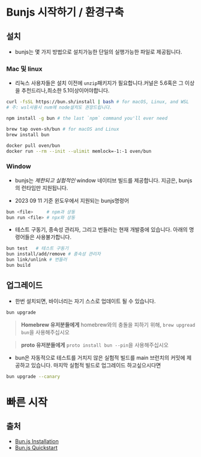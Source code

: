 # Bunjs 시작하기 / 환경구축

## 설치
- bunjs는 몇 가지 방법으로 설치가능한 단일의 실행가능한 파일로 제공됩니다.

### Mac 및 linux
- 리눅스 사용자들은 설치 이전에 `unzip`패키지가 필요합니다.커널은 5.6혹은 그 이상을 추천드리나,최소한 5.1이상이어야합니다.
```bash
curl -fsSL https://bun.sh/install | bash # for macOS, Linux, and WSL
# 주: wsl사용시 nvm에 node설치도 권장드립니다.

npm install -g bun # the last `npm` command you'll ever need

brew tap oven-sh/bun # for macOS and Linux
brew install bun

docker pull oven/bun
docker run --rm --init --ulimit memlock=-1:-1 oven/bun
```

### Window 
- bunjs는 _제한되고 실험적인_ window 네이티브 빌드를 제공합니다. 지금은, bunjs의 런타임만 지원됩니다.

- 2023 09 11 기준 윈도우에서 지원되는 bunjs명령어
```bash
bun <file>     # npm과 상동
bun run <file> # npx와 상동
```

- 테스트 구동기, 종속성 관리자, 그리고 번들러는 현재 개발중에 있습니다. 아래의 명령어들은 사용불가합니다.
```bash
bun test   # 테스트 구동기
bun install/add/remove # 종속성 관리자
bun link/unlink # 번들러
bun build
```

## 업그레이드 
- 한번 설치되면, 바이너리는 자기 스스로 업데이트 될 수 있습니다.
```bash
bun upgrade
```
> **Homebrew 유저분들에게** homebrew와의 충돌을 피하기 위해, `brew upgread bun`을 사용해주십시오

> **proto 유저분들에게** `proto install bun --pin`을 사용해주십시오

- bun은 자동적으로 테스트를 거치지 않은 실험적 빌드를 main 브런치의 커밋에 제공하고 있습니다. 마지막 실험적 빌드로 업그레이드 하고싶으시다면
```bash
bun upgrade --canary
```

# 빠른 시작



## 출처 
- [Bun.js Installation](https://bun.sh/docs/installation)
- [Bun.js Quickstart](https://bun.sh/docs/quickstart)